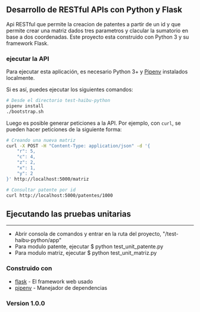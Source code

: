 ## Desarrollo de RESTful APIs con Python y Flask

Api RESTful que permite la creacion de patentes a partir de un id y que permite
crear una matriz dados tres parametros y clacular la sumatorio en base a dos
coordenadas. Este proyecto esta construido con Python 3 y su framework Flask.

### ejecutar la API

Para ejecutar esta aplicación, es necesario Python 3+ y
[Pipenv](https://pipenv.readthedocs.io/en/latest/) instalados localmente.

Si es así, puedes ejecutar los siguientes comandos:

```bash
# Desde el directorio test-haibu-python
pipenv install
./bootstrap.sh
```

Luego es posible generar peticiones a la API. Por ejemplo, con `curl`,
 se pueden hacer peticiones de la siguiente forma:

```bash
# Creando una nueva matriz
curl -X POST -H "Content-Type: application/json" -d '{
    "r": 5,
    "c": 4,
    "z": 2,
    "x": 1,
    "y": 2
}' http://localhost:5000/matriz

# Consultar patente por id
curl http://localhost:5000/patentes/1000
```
## Ejecutando las pruebas unitarias
---
* Abrir consola de comandos y entrar en la ruta del proyecto, "/test-haibu-python/app"
* Para modulo patente, ejecutar $ python test_unit_patente.py
* Para modulo matriz, ejecutar $ python test_unit_matriz.py

### Construido con
* [flask](https://flask.palletsprojects.com/en/1.1.x/) - El framework web usado
* [pipenv](https://pipenv-es.readthedocs.io/es/latest/) - Manejador de dependencias

### Version 1.0.0
